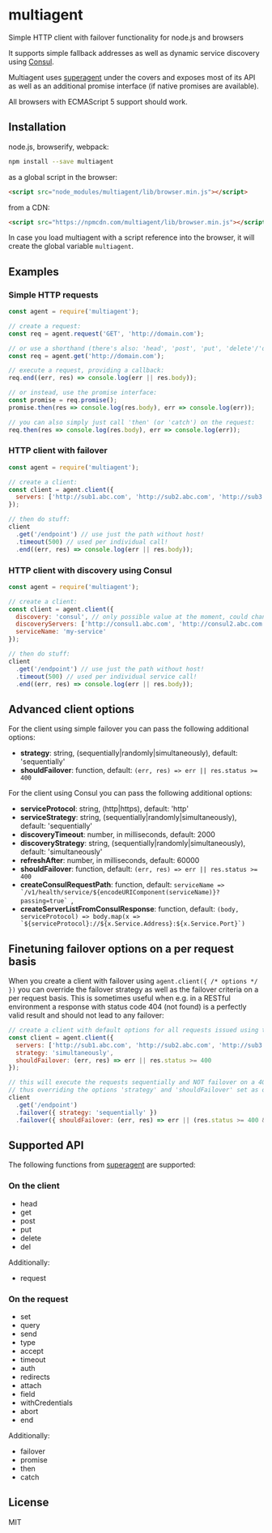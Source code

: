 # multiagent

Simple HTTP client with failover functionality for node.js and browsers

It supports simple fallback addresses as well as dynamic service discovery using [Consul](https://www.consul.io/).

Multiagent uses [superagent](http://visionmedia.github.io/superagent/) under the covers and exposes
most of its API as well as an additional promise interface (if native promises are available).

All browsers with ECMAScript 5 support should work.

## Installation

node.js, browserify, webpack:

```sh
npm install --save multiagent
```

as a global script in the browser:

```html
<script src="node_modules/multiagent/lib/browser.min.js"></script>
```

from a CDN:

```html
<script src="https://npmcdn.com/multiagent/lib/browser.min.js"></script>
```

In case you load multiagent with a script reference into the browser,
it will create the global variable `multiagent`.

## Examples

### Simple HTTP requests

```js
const agent = require('multiagent');

// create a request:
const req = agent.request('GET', 'http://domain.com');

// or use a shorthand (there's also: 'head', 'post', 'put', 'delete'/'del')
const req = agent.get('http://domain.com');

// execute a request, providing a callback:
req.end((err, res) => console.log(err || res.body));

// or instead, use the promise interface:
const promise = req.promise();
promise.then(res => console.log(res.body), err => console.log(err));

// you can also simply just call 'then' (or 'catch') on the request:
req.then(res => console.log(res.body), err => console.log(err));
```

### HTTP client with failover

```js
const agent = require('multiagent');

// create a client:
const client = agent.client({
  servers: ['http://sub1.abc.com', 'http://sub2.abc.com', 'http://sub3.abc.com']
});

// then do stuff:
client
  .get('/endpoint') // use just the path without host!
  .timeout(500) // used per individual call!
  .end((err, res) => console.log(err || res.body));
```

### HTTP client with discovery using Consul

```js
const agent = require('multiagent');

// create a client:
const client = agent.client({
  discovery: 'consul', // only possible value at the moment, could change in the future
  discoveryServers: ['http://consul1.abc.com', 'http://consul2.abc.com', 'http://consul3.abc.com'],
  serviceName: 'my-service'
});

// then do stuff:
client
  .get('/endpoint') // use just the path without host!
  .timeout(500) // used per individual service call!
  .end((err, res) => console.log(err || res.body));
```

## Advanced client options

For the client using simple failover you can pass the following additional options:

* __strategy__: string, (sequentially|randomly|simultaneously), default: 'sequentially'
* __shouldFailover__: function, default: `(err, res) => err || res.status >= 400`

For the client using Consul you can pass the following additional options:

* __serviceProtocol__: string, (http|https), default: 'http'
* __serviceStrategy__: string, (sequentially|randomly|simultaneously), default: 'sequentially'
* __discoveryTimeout__: number, in milliseconds, default: 2000
* __discoveryStrategy__: string, (sequentially|randomly|simultaneously), default: 'simultaneously'
* __refreshAfter__: number, in milliseconds, default: 60000
* __shouldFailover__: function, default: `(err, res) => err || res.status >= 400`
* __createConsulRequestPath__: function, default: ``serviceName => `/v1/health/service/${encodeURIComponent(serviceName)}?passing=true` ``,
* __createServerListFromConsulResponse__: function, default: ``(body, serviceProtocol) => body.map(x => `${serviceProtocol}://${x.Service.Address}:${x.Service.Port}`)``

## Finetuning failover options on a per request basis

When you create a client with failover using `agent.client({ /* options */ })` you can override
the failover strategy as well as the failover criteria on a per request basis. This is sometimes useful
when e.g. in a RESTful environment a response with status code 404 (not found) is a perfectly valid
result and should not lead to any failover:

~~~js
// create a client with default options for all requests issued using this client instance:
const client = agent.client({
  servers: ['http://sub1.abc.com', 'http://sub2.abc.com', 'http://sub3.abc.com'],
  strategy: 'simultaneously',
  shouldFailover: (err, res) => err || res.status >= 400
});

// this will execute the requests sequentially and NOT failover on a 404 status response,
// thus overriding the options 'strategy' and 'shouldFailover' set as default on the client:
client
  .get('/endpoint')
  .failover({ strategy: 'sequentially' })
  .failover({ shouldFailover: (err, res) => err || (res.status >= 400 && res.status !== 404) }) 
~~~

## Supported API

The following functions from [superagent](http://visionmedia.github.io/superagent/) are supported:

### On the client

* head
* get
* post
* put
* delete
* del

Additionally:

* request

### On the request

* set
* query
* send
* type
* accept
* timeout
* auth
* redirects
* attach
* field
* withCredentials
* abort
* end

Additionally:

* failover
* promise
* then
* catch

## License

MIT

